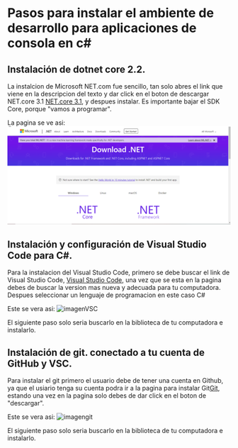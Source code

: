 # Pasos para instalar el ambiente de desarrollo para aplicaciones de consola en c#

## Instalación de dotnet core 2.2.

La instalcion de Microsoft NET.com fue sencillo, tan solo abres el link que viene en la descripcion del texto y dar click en el boton de descargar NET.core 3.1 [NET.core 3.1](https://dotnet.microsoft.com/download/dotnet-core/3.1), y despues instalar. Es importante bajar el SDK Core, porque "vamos a programar". 


La pagina se ve asi:
![imagennet](https://github.com/Juannino27/GarciaRiosPOO/blob/master/img.png)
## Instalación y configuración de Visual Studio Code para C#.


Para la instalacion del Visual Studio Code, primero se debe buscar el link de Visual Studio Code, [Visual Studio Code](https://code.visualstudio.com/), una vez que se esta en la pagina debes de buscar la version mas nueva y adecuada para tu computadora. Despues seleccionar un lenguaje de programacion en este caso C#

Este se vera asi:
![imagenVSC](./IMG/visualstudiocode.jpg)

El siguiente paso solo seria buscarlo en la biblioteca de tu computadora e instalarlo.


## Instalación de git. conectado a tu cuenta de GitHub y VSC.

Para instalar el git primero el usuario debe de tener una cuenta en Github, ya que el usiario tenga su cuenta podra ir a la pagina para instalar Git[Git](https://git-scm.com/), estando una vez en la pagina solo debes de dar click en el boton de "descargar".

Este se vera asi:
![imagengit](./IMG/imagengit.png)

El siguiente paso solo seria buscarlo en la biblioteca de tu computadora e instalarlo.